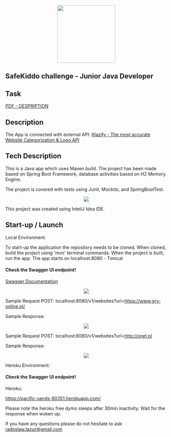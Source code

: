 <p align="center">
  <img width="180" height="180" src="https://safekiddo.com/wp-content/uploads/SafeKiddo-logo-horizontal-olivier.svg">
</p>

## SafeKiddo challenge -  Junior Java Developer</h1>

## Task

[PDF -  DESPRIPTION](https://drive.google.com/file/d/17Sr3eL_aTSGwqseqdFotql7glpn25QtB/view?usp=sharing)

## Description

The App is connected with external API: [Klazify - The most accurate Website Categorization & Logo API](https://www.klazify.com/) 

## Tech Description

This is a Java app which uses Maven build. The project has been made based on Spring Boot Framework, database activities based on H2 Memory Engine. 

The project is covered with tests using Junit, Mockito, and SpringBootTest.

<p align="center">
  <img width="" height="" src="https://zapodaj.net/images/ef26f544d15d5.png">
</p>

This project was created using InteliJ Idea IDE.

## Start-up / Launch

Local Environment:

To start-up the application the repository needs to be cloned. When cloned, build the project using 'mvn' terminal commands.
When the project is built, run the app.
The app starts on localhost:8080 - Tomcat

#### Check the Swagger UI endpoint!

[Swagger Documentation](http://localhost:8080/swagger-ui/index.html#/)

<p align="center">
  <img width="" height="" src="https://zapodaj.net/images/ec71212725090.png">
</p>


Sample Request POST: localhost:8080/v1/websites?url=https://www.gry-online.pl/

Sample Response:
<p align="center">
  <img width="" height="" src="https://zapodaj.net/images/1301e52337928.png">
</p>

Sample Request POST: localhost:8080/v1/websites?url=http://onet.pl

Sample Response:
<p align="center">
  <img width="" height="" src="https://zapodaj.net/images/da9443aafd8b9.png">
</p>

Heroku Environment:



#### Check the Swagger UI endpoint!

Heroku:

https://pacific-sands-80351.herokuapp.com/

Please note the heroku free dymo sleeps after 30min inactivity. Wait for the response when woken up.

If you have any questions please do not hesitate to ask: radoslaw.lazur@gmail.com

